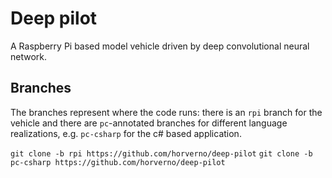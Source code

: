 # Deep pilot
A Raspberry Pi based model vehicle driven by deep convolutional neural network.

## Branches
The branches represent where the code runs: there is an `rpi` branch for the vehicle and there are `pc`-annotated branches for different language realizations, e.g. `pc-csharp` for the c# based application. 

`git clone -b rpi https://github.com/horverno/deep-pilot`
`git clone -b pc-csharp https://github.com/horverno/deep-pilot`
